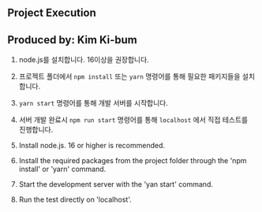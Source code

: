 ## Project Execution
## Produced by: Kim Ki-bum

1. node.js를 설치합니다. 16이상을 권장합니다.
2. 프로젝트 폴더에서 `npm install` 또는 `yarn` 명령어를 통해 필요한 패키지들을 설치합니다.
3. `yarn start` 명령어를 통해 개발 서버를 시작합니다.
4. 서버 개발 완료시 `npm run start` 명령어를 통해 `localhost` 에서 직접 테스트를 진행합니다.

1. Install node.js. 16 or higher is recommended.
2. Install the required packages from the project folder through the 'npm install' or 'yarn' command.
3. Start the development server with the 'yan start' command.
4. Run the test directly on 'localhost'.
